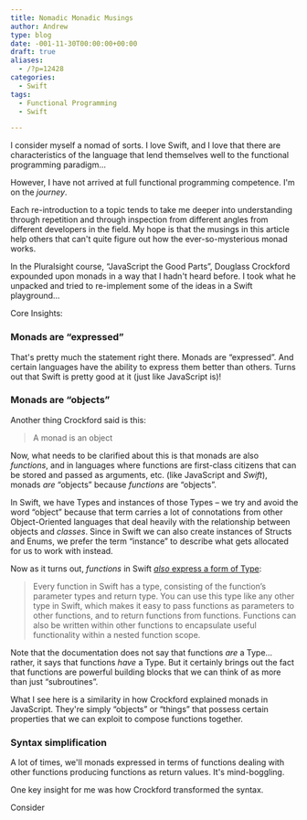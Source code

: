 ```yaml
---
title: Nomadic Monadic Musings
author: Andrew
type: blog
date: -001-11-30T00:00:00+00:00
draft: true
aliases:
  - /?p=12428
categories:
  - Swift
tags:
  - Functional Programming
  - Swift

---
```

I consider myself a nomad of sorts. I love Swift, and I love that there are characteristics of the language that lend themselves well to the functional programming paradigm&#8230;

However, I have not arrived at full functional programming competence. I'm on the _journey_.

Each re-introduction to a topic tends to take me deeper into understanding through repetition and through inspection from different angles from different developers in the field. My hope is that the musings in this article help others that can't quite figure out how the ever-so-mysterious monad works.

In the Pluralsight course, &#8220;JavaScript the Good Parts&#8221;, Douglass Crockford expounded upon monads in a way that I hadn't heard before. I took what he unpacked and tried to re-implement some of the ideas in a Swift playground&#8230;

Core Insights:

### Monads are &#8220;expressed&#8221;

That's pretty much the statement right there. Monads are &#8220;expressed&#8221;. And certain languages have the ability to express them better than others. Turns out that Swift is pretty good at it (just like JavaScript is)!

### Monads are &#8220;objects&#8221;

Another thing Crockford said is this:

> A monad is an object 

Now, what needs to be clarified about this is that monads are also _functions_, and in languages where functions are first-class citizens that can be stored and passed as arguments, etc. (like JavaScript and _Swift_), monads _are_ &#8220;objects&#8221; because _functions_ are &#8220;objects&#8221;.

In Swift, we have Types and instances of those Types – we try and avoid the word &#8220;object&#8221; because that term carries a lot of connotations from other Object-Oriented languages that deal heavily with the relationship between objects and _classes_. Since in Swift we can also create instances of Structs and Enums, we prefer the term &#8220;instance&#8221; to describe what gets allocated for us to work with instead.

Now as it turns out, _functions_ in Swift [_also_ express a form of Type][1]:

> Every function in Swift has a type, consisting of the function’s parameter types and return type. You can use this type like any other type in Swift, which makes it easy to pass functions as parameters to other functions, and to return functions from functions. Functions can also be written within other functions to encapsulate useful functionality within a nested function scope. 

Note that the documentation does not say that functions _are_ a Type&#8230; rather, it says that functions _have_ a Type. But it certainly brings out the fact that functions are powerful building blocks that we can think of as more than just &#8220;subroutines&#8221;.

What I see here is a similarity in how Crockford explained monads in JavaScript. They're simply &#8220;objects&#8221; or &#8220;things&#8221; that possess certain properties that we can exploit to compose functions together.

### Syntax simplification

A lot of times, we'll monads expressed in terms of functions dealing with other functions producing functions as return values. It's mind-boggling.

One key insight for me was how Crockford transformed the syntax.

Consider

 [1]: https://developer.apple.com/library/mac/documentation/Swift/Conceptual/Swift_Programming_Language/Functions.html